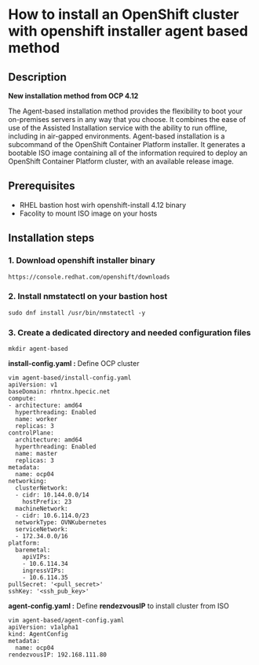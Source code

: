# How to install an OpenShift cluster with openshift installer agent based method

## Description

**New installation method from OCP 4.12**

The Agent-based installation method provides the flexibility to boot your on-premises servers in any way that you choose. It combines the ease of use of the Assisted Installation service with the ability to run offline, including in air-gapped environments. Agent-based installation is a subcommand of the OpenShift Container Platform installer. It generates a bootable ISO image containing all of the information required to deploy an OpenShift Container Platform cluster, with an available release image.

## Prerequisites 

  * RHEL bastion host wirh openshift-install 4.12 binary
  * Facolity to mount ISO image on your hosts

## Installation steps


### 1. Download openshift installer binary
```
https://console.redhat.com/openshift/downloads
```

### 2. Install nmstatectl on your bastion host
```
sudo dnf install /usr/bin/nmstatectl -y
```

### 3. Create a dedicated directory and needed configuration files
```
mkdir agent-based
```

**install-config.yaml :** Define OCP cluster
```
vim agent-based/install-config.yaml
apiVersion: v1
baseDomain: rhntnx.hpecic.net
compute:
- architecture: amd64
  hyperthreading: Enabled
  name: worker
  replicas: 3
controlPlane:
  architecture: amd64
  hyperthreading: Enabled
  name: master
  replicas: 3
metadata:
  name: ocp04 
networking:
  clusterNetwork:
  - cidr: 10.144.0.0/14
    hostPrefix: 23
  machineNetwork:
  - cidr: 10.6.114.0/23
  networkType: OVNKubernetes 
  serviceNetwork:
  - 172.34.0.0/16
platform:
  baremetal:
    apiVIPs:
    - 10.6.114.34
    ingressVIPs:
    - 10.6.114.35
pullSecret: '<pull_secret>' 
sshKey: '<ssh_pub_key>' 
```

**agent-config.yaml :** Define **rendezvousIP** to install cluster from ISO
```
vim agent-based/agent-config.yaml
apiVersion: v1alpha1
kind: AgentConfig
metadata:
  name: ocp04
rendezvousIP: 192.168.111.80 
```